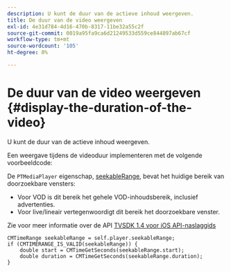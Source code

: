 ```yaml
---
description: U kunt de duur van de actieve inhoud weergeven.
title: De duur van de video weergeven
exl-id: 4e31d784-4d16-470b-8317-11be32a55c2f
source-git-commit: 0019a95fa9ca6d21249533d559ce844897ab67cf
workflow-type: tm+mt
source-wordcount: '105'
ht-degree: 0%

---
```


# De duur van de video weergeven {#display-the-duration-of-the-video}

U kunt de duur van de actieve inhoud weergeven.

Een weergave tijdens de videoduur implementeren met de volgende voorbeeldcode:

De `PTMediaPlayer` eigenschap, [seekableRange](https://help.adobe.com/en_US/primetime/api/psdk/appledoc/Classes/PTMediaPlayer.html#//api/name/seekableRange), bevat het huidige bereik van doorzoekbare vensters:

* Voor VOD is dit bereik het gehele VOD-inhoudsbereik, inclusief advertenties.
* Voor live/lineair vertegenwoordigt dit bereik het doorzoekbare venster.

Zie voor meer informatie over de API [TVSDK 1.4 voor iOS API-naslaggids](https://help.adobe.com/en_US/primetime/api/psdk/appledoc/index.html)

<!--<a id="example_A153BE3AC03F43C6BF3A156316A08CD3"></a>-->

```
CMTimeRange seekableRange = self.player.seekableRange;  
if (CMTIMERANGE_IS_VALID(seekableRange)) { 
    double start = CMTimeGetSeconds(seekableRange.start);  
    double duration = CMTimeGetSeconds(seekableRange.duration); 
}
```
